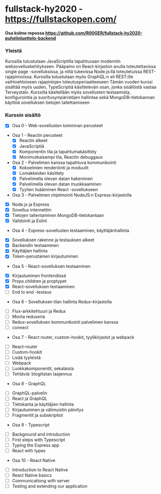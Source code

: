 # fullstack-hy2020 - https://fullstackopen.com/

#### Osa kolme repossa https://github.com/R00GER/fullstack-hy2020-puhelinluettelo-backend

### Yleistä 
Kurssilla tutustutaan JavaScriptilla tapahtuvaan moderniin websovelluskehitykseen. Pääpaino on React-kirjaston avulla toteutettavissa single page -sovelluksissa, ja niitä tukevissa Node.js:llä toteutetuissa REST-rajapinnoissa. Kurssilla tutustutaan myös GraphQL:n eli REST:ille vaihtoehtoiseen rajapintojen toteutusperiaatteeseen
Tämän vuoden kurssi sisältää myös uuden, TypeScriptiä käsittelevän osan, jonka sisällöstä vastaa Terveystalo.
Kurssilla käsitellään myös sovellusten testaamista, konfigurointia ja suoritusympäristöjen hallintaa sekä MongoDB-tietokannan käyttöä sovelluksen tietojen tallettamiseen

### Kurssin sisältö
* [x] Osa 0 - Web-sovellusten toiminnan perusteet
* Osa 1 - Reactin perusteet
  * [x] Reactin alkeet
  * [x] JavaScriptiä
  * [x] Komponentin tila ja tapahtumakäsittely
  * [x] Monimutkaisempi tila, Reactin debuggaus
* Osa 2 - Palvelimen kanssa tapahtuva kommunikointi
  * [x] Kokoelmien renderöinti ja moduulit
  * [x] Lomakkeiden käsittely
  * [x] Palvelimella olevan datan hakeminen
  * [x] Palvelimella olevan datan muokkaaminen
  * [x] Tyylien lisääminen React -sovellukseen
* Osa 3 - Palvelimen ohjelmointi NodeJS:n Express-kirjastolla
 * [x] Node.js ja Express
 * [x] Sovellus internettiin
 * [x] Tietojen tallentaminen MongoDB-tietokantaan
 * [x] Validointi ja Eslint
* Osa 4 - Express-sovellusten testaaminen, käyttäjänhallinta
 * [x] Sovelluksen rakenne ja testauksen alkeet
 * [x] Backendin testaaminen
 * [x] Käyttäjien hallinta
 * [x] Token-perustainen kirjautuminen
* Osa 5 - React-sovelluksen testaaminen
 * [x] Kirjautuminen frontendissä
 * [x] Props.children ja proptypet
 * [x] React-sovelluksen testaaminen
 * [ ] End to end -testaus
* Osa 6 - Sovelluksen tilan hallinta Redux-kirjastolla
 * [ ] Flux-arkkitehtuuri ja Redux
 * [ ] Monta reduseria
 * [ ] Redux-sovelluksen kommunikointi palvelimen kanssa
 * [ ] connect
* Osa 7 - React router, custom-hookit, tyylikirjastot ja webpack
 * [ ] React-router
 * [ ] Custom-hookit
 * [ ] Lisää tyyleistä
 * [ ] Webpack
 * [ ] Luokkakomponentit, sekalaista
 * [ ] Tehtäviä: blogilistan laajennus
* Osa 8 - GraphQL
 * [ ] GraphQL-palvelin
 * [ ] React ja GraphQL
 * [ ] Tietokanta ja käyttäjien hallinta
 * [ ] Kirjautuminen ja välimuistin päivitys
 * [ ] Fragmentit ja subskriptiot
* Osa 9 - Typescript
 * [ ] Background and introduction
 * [ ] First steps with Typescript
 * [ ] Typing the Express app
 * [ ] React with types
* Osa 10 - React Native
 * [ ] Introduction to React Native
 * [ ] React Native basics
 * [ ] Communicationg with server
 * [ ] Testing and extending our application
